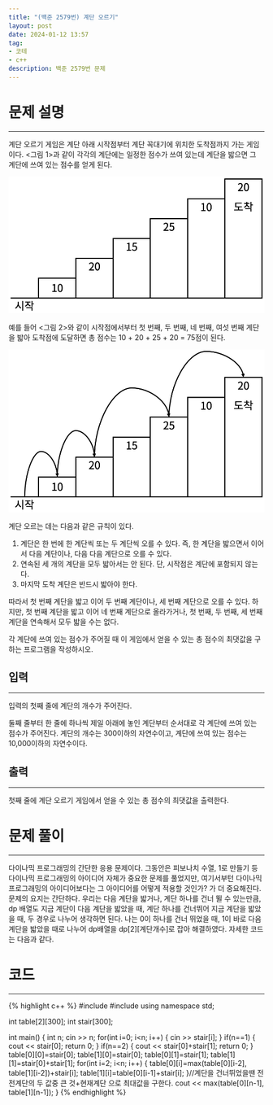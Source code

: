 ```yaml
---
title: "(백준 2579번) 계단 오르기"
layout: post
date: 2024-01-12 13:57
tag:
- 코테
- c++
description: 백준 2579번 문제
---
```


# 문제 설명
---
계단 오르기 게임은 계단 아래 시작점부터 계단 꼭대기에 위치한 도착점까지 가는 게임이다. <그림 1>과 같이 각각의 계단에는 일정한 점수가 쓰여 있는데 계단을 밟으면 그 계단에 쓰여 있는 점수를 얻게 된다.

![그림 1](/assets/img/Screen%20Shot%202021-06-23%20at%203.00.46%20PM.png)

예를 들어 <그림 2>와 같이 시작점에서부터 첫 번째, 두 번째, 네 번째, 여섯 번째 계단을 밟아 도착점에 도달하면 총 점수는 10 + 20 + 25 + 20 = 75점이 된다.  

![그림 2](/assets/img/Screen%20Shot%202021-06-23%20at%203.01.39%20PM.png)

계단 오르는 데는 다음과 같은 규칙이 있다.

1. 계단은 한 번에 한 계단씩 또는 두 계단씩 오를 수 있다. 즉, 한 계단을 밟으면서 이어서 다음 계단이나, 다음 다음 계단으로 오를 수 있다.
2. 연속된 세 개의 계단을 모두 밟아서는 안 된다. 단, 시작점은 계단에 포함되지 않는다.
3. 마지막 도착 계단은 반드시 밟아야 한다.  

따라서 첫 번째 계단을 밟고 이어 두 번째 계단이나, 세 번째 계단으로 오를 수 있다. 하지만, 첫 번째 계단을 밟고 이어 네 번째 계단으로 올라가거나, 첫 번째, 두 번째, 세 번째 계단을 연속해서 모두 밟을 수는 없다.

각 계단에 쓰여 있는 점수가 주어질 때 이 게임에서 얻을 수 있는 총 점수의 최댓값을 구하는 프로그램을 작성하시오.  

## 입력
---
입력의 첫째 줄에 계단의 개수가 주어진다.

둘째 줄부터 한 줄에 하나씩 제일 아래에 놓인 계단부터 순서대로 각 계단에 쓰여 있는 점수가 주어진다. 계단의 개수는 300이하의 자연수이고, 계단에 쓰여 있는 점수는 10,000이하의 자연수이다.  

## 출력
---
첫째 줄에 계단 오르기 게임에서 얻을 수 있는 총 점수의 최댓값을 출력한다.  

# 문제 풀이  
--- 
다이나믹 프로그래밍의 간단한 응용 문제이다. 그동안은 피보나치 수열, 1로 만들기 등 다이나믹 프로그래밍의 아이디어 자체가 중요한 문제를 풀었지만, 여기서부턴 다이나믹 프로그래밍의 아이디어보다는 그 아이디어를 어떻게 적용할 것인가? 가 더 중요해진다.  
문제의 요지는 간단하다. 우리는 다음 계단을 밟거나, 계단 하나를 건너 뛸 수 있는만큼, dp 배열도 지금 계단이 다음 계단을 밟았을 때, 계단 하나를 건너뛰어 지금 계단을 밟았을 때, 두 경우로 나누어 생각하면 된다. 나는 0이 하나를 건너 뛰었을 때, 1이 바로 다음 계단을 밟았을 때로 나누어 dp배열을 dp[2][계단개수]로 잡아 해결하였다. 자세한 코드는 다음과 같다.  

# 코드  
---
{% highlight c++ %} 
#include <iostream>
#include <vector>
using namespace std;

int table[2][300];
int stair[300];

int main() {
    int n; cin >> n;
    for(int i=0; i<n; i++) {
        cin >> stair[i];
    }
    if(n==1) {
        cout << stair[0];
        return 0;
    } 
    if(n==2) {
        cout << stair[0]+stair[1];
        return 0;
    }
    table[0][0]=stair[0];
    table[1][0]=stair[0];
    table[0][1]=stair[1];
    table[1][1]=stair[0]+stair[1];
    for(int i=2; i<n; i++) {
        table[0][i]=max(table[0][i-2], table[1][i-2])+stair[i];
        table[1][i]=table[0][i-1]+stair[i];
    }//계단을 건너뛰었을땐 전전계단의 두 값중 큰 것+현재계단 으로 최대값을 구한다.
    cout << max(table[0][n-1], table[1][n-1]);
}
{% endhighlight %}